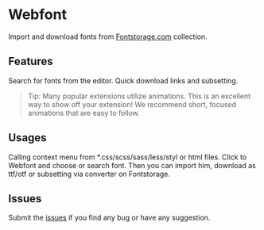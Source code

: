 # Webfont

Import and download fonts from [Fontstorage.com](https://fontstorage.com/) collection. 

## Features

Search for fonts from the editor. Quick download links and subsetting.

> Tip: Many popular extensions utilize animations. This is an excellent way to show off your extension! We recommend short, focused animations that are easy to follow.

## Usages
Calling context menu from *.css/scss/sass/less/styl or html files. Click to Webfont and choose or search font. Then you can import him, download as ttf/otf or subsetting via converter on Fontstorage.


## Issues

Submit the [issues](https://github.com/WebFont/webfont_vscode/issues) if you find any bug or have any suggestion.

